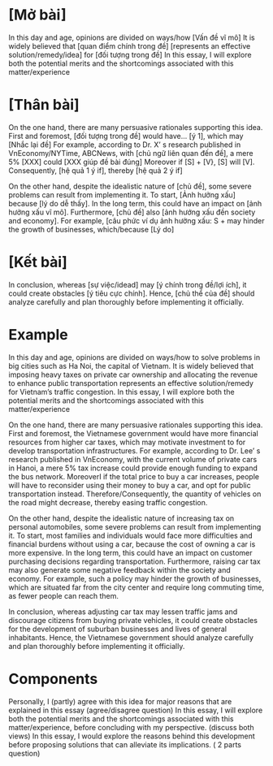 # [Mở bài]
In this day and age, opinions are divided on ways/how [Vấn đề vĩ mô]
It is widely believed that [quan điểm chính trong đề] [represents an effective solution/remedy/idea] for [đối tượng trong đề]
In this essay, I will explore both the potential merits and the shortcomings associated with this matter/experience

# [Thân bài]
On the one hand, there are many persuasive rationales supporting this idea. 
First and foremost, [đối tượng trong đề] would have... [ý 1], which may [Nhắc lại đề]
For example, according to Dr. X’ s research published in VnEconomy/NYTime, ABCNews, with [chủ ngữ liên quan đến đề], a mere 5% [XXX] could [XXX giúp đề bài đúng]
Moreover if [S] + [V}, [S] will [V]. 
Consequently, [hệ quả 1 ý if], thereby [hệ quả 2 ý if]

On the other hand, despite the idealistic nature of [chủ đề], some severe problems can result from implementing it. To start, [Ảnh hưởng xấu] because [lý do dễ thấy].
In the long term, this could have an impact on [ảnh hưởng xấu vĩ mô].
Furthermore, [chủ đề] also [ảnh hướng xấu đền society and economy]. For example, [câu phức ví dụ ảnh hưởng xấu: S + may hinder the growth of businesses, which/because [Lý do]

# [Kết bài]
In conclusion, whereas [sự việc/idead] may [ý chính trong đề/lợi ích], it could create obstacles [ý tiêu cực chính]. Hence, [chủ thể của đề] should analyze carefully and plan thoroughly before implementing it officially.

# Example
In this day and age, opinions are divided on ways/how to solve problems in big cities such as Ha Noi, the capital of Vietnam.  It is widely believed that imposing heavy taxes on private car ownership and allocating the revenue to enhance public transportation represents an effective solution/remedy for Vietnam’s traffic congestion. In this essay, I will explore both the potential merits and the shortcomings associated with this matter/experience

On the one hand, there are many persuasive rationales supporting this idea. First and foremost, the Vietnamese government would have more financial resources from higher car taxes, which may motivate investment to for develop transportation infrastructures. For example, according to Dr. Lee’ s research published in VnEconomy, with the current volume of private cars in Hanoi, a mere 5% tax increase could provide enough funding to expand the bus network.
MoreoverI if the total price to buy a car increases, people will have to reconsider using their money to buy a car, and opt for public transportation instead. 
Therefore/Consequently, the quantity of vehicles on the road might decrease, thereby easing traffic congestion.

On the other hand, despite the idealistic nature of increasing tax on personal automobiles, some severe problems can result from implementing it. To start, most families and individuals would face more difficulties and financial burdens without using a car, because  the cost of owning a car is more expensive.
In the long term, this could have an impact on customer purchasing decisions regarding transportation.
Furthermore, raising car tax may also generate some negative feedback within the society and economy. For example, such a policy may hinder the growth of businesses, which are situated far from the city center and require long commuting time, as fewer people can reach them.

In conclusion, whereas adjusting car tax may lessen traffic jams and discourage citizens from buying private vehicles, it could create obstacles for the development of suburban businesses and lives of general inhabitants. Hence,  the Vietnamese government should analyze carefully and plan thoroughly before implementing it officially.


# Components
Personally, I (partly) agree with this idea for major reasons that are explained in this essay (agree/disagree question)
In this essay, I will explore both the potential merits and the shortcomings associated with this matter/experience, before concluding with my perspective. (discuss both views)
In this essay, I would explore the reasons behind this development before proposing solutions that can alleviate its implications. ( 2 parts question)

